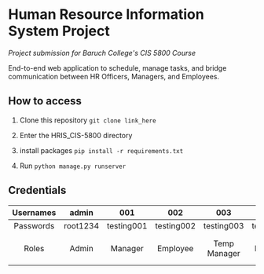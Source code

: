 # Human Resource Information System Project
 
 *Project submission for Baruch College's CIS 5800 Course*

 End-to-end web application to schedule, manage tasks, and bridge communication between HR Officers, Managers, and Employees.

 ## How to access
 1. Clone this repository `git clone link_here`

 2. Enter the HRIS_CIS-5800 directory
    
 3. install packages `pip install -r requirements.txt`

 4. Run `python manage.py runserver`

## Credentials 
| Usernames| admin | 001 | 002 | 003 | 004 | 005 | 007 |
| :---: | :---: | :---: | :---: | :---: | :---: | :---: | :---: |
| Passwords | root1234 | testing001 | testing002 | testing003 | testing004 | testing005 | testing007 |
| Roles | Admin | Manager | Employee | Temp Manager | Human Resource Officer | Employee | Employee |
